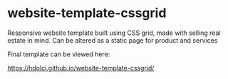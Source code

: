 # website-template-cssgrid
Responsive website template built using CSS grid, made with selling real estate in mind. Can be altered as a static page for product and services 

Final template can be viewed here:

https://hdolci.github.io/website-template-cssgrid/
